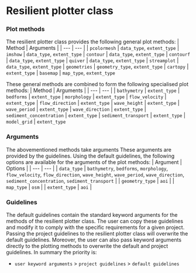# Resilient plotter class
### Plot methods
The resilient plotter class provides the following general plot methods:
| Method | Arguments |
| --- | --- |
| `pcolormesh` | `data_type`, `extent_type`
| `imshow` | `data_type`, `extent_type`
| `contour` | `data_type`, `extent_type`
| `contourf` | `data_type`, `extent_type`
| `quiver` | `data_type`, `extent_type`
| `streamplot` | `data_type`, `extent_type`
| `geometries` | `geometry_type`, `extent_type`
| `cartopy` | `extent_type`
| `basemap` | `map_type`, `extent_type`

These general methods are combined to form the following specialised plot methods:
| Method | Arguments |
| --- | --- |
| `bathymetry` | `extent_type`
| `bedforms` | `extent_type`
| `morphology` | `extent_type`
| `flow_velocity` | `extent_type`
| `flow_direction` | `extent_type`
| `wave_height` | `extent_type`
| `wave_period` | `extent_type`
| `wave_direction` | `extent_type`
| `sediment_concentration` | `extent_type`
| `sediment_transport` | `extent_type`
| `model_grid` | `extent_type`

### Arguments
The abovementioned methods take arguments These arguments are provided by the guidelines. Using the default guidelines, the following options are available for the arguments of the plot methods:
| Argument | Options |
| --- | --- |
| `data_type` | `bathymetry`, `bedforms`, `morphology`, `flow_velocity`, `flow_direction`, `wave_height`, `wave_period`, `wave_direction`, `sediment_concentration`, `sediment_transport` |
| `geometry_type` | `aoi` |
| `map_type` | `osm` |
| `extent_type` | `aoi` |

### Guidelines
The default guidelines contain the standard keyword arguments for the methods of the resilient plotter class. The user can copy these guidelines and modify it to comply with the specific requirements for a given project. Passing the project guidelines to the resilient plotter class will overwrite the default guidelines. Moreover, the user can also pass keyword arguments directly to the plotting methods to overwrite the default and project guidelines. In summary the priority is:
* `user keyword arguments` > `project guidelines` > `default guidelines`